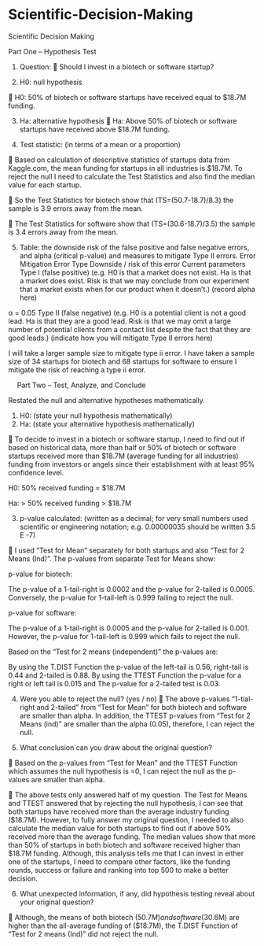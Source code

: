 # Scientific-Decision-Making
Scientific Decision Making


Part One – Hypothesis Test

1.	Question: 
	Should I invest in a biotech or software startup?

2.	H0: null hypothesis

	H0: 50% of biotech or software startups have received equal to $18.7M funding.

3.	Ha: alternative hypothesis
	Ha: Above 50% of biotech or software startups have received above $18.7M funding.

4.	Test statistic: (in terms of a mean or a proportion) 

	Based on calculation of descriptive statistics of startups data from Kaggle.com, the mean funding for startups in all industries is $18.7M.  To reject the null I need to calculate the Test Statistics and also find the median value for each startup.

	So the Test Statistics for biotech show that (TS=(50.7-18.7)/8.3) the sample is 3.9 errors away from the mean.

	The Test Statistics for software show that (TS=(30.6-18.7)/3.5) the sample is 3.4 errors away from the mean.

5.	Table: the downside risk of the false positive and false negative errors, and alpha (critical p-value) and measures to mitigate Type II errors.
Error Mitigation
Error Type	Downside / risk of this error	Current parameters
Type I (false positive)	(e.g. H0 is that a market does not exist. Ha is that a market does exist. Risk is that we may conclude from our experiment that a market exists when for our product when it doesn’t.)
	 (record alpha here)

α = 0.05
Type II (false negative)	(e.g. H0 is a potential client is not a good lead. Ha is that they are a good lead. Risk is that we may omit a large number of potential clients from a contact list despite the fact that they are good leads.)
	(indicate how you will mitigate Type II errors here) 

I will take a larger sample size to mitigate type ii error.  I have taken a sample size of 34 startups for biotech and 68 startups for software to ensure I mitigate the risk of reaching a type ii error.

 
Part Two – Test, Analyze, and Conclude

Restated the null and alternative hypotheses mathematically. 

1.	H0: (state your null hypothesis mathematically)
2.	Ha: (state your alternative hypothesis mathematically)


	To decide to invest in a biotech or software startup,  I need to find out if based on historical data, more than half or 50% of biotech or software startups received more than $18.7M (average funding for all industries) funding from investors or angels since their establishment with at least 95% confidence level.

H0: 50% received funding = $18.7M

Ha: > 50% received funding > $18.7M


3.	p-value calculated: (written as a decimal; for very small numbers used scientific   or engineering notation; e.g. 0.00000035 should be written 3.5 E -7)

	I used “Test for Mean” separately for both startups and also “Test for 2 Means (Ind)”. The p-values from separate Test for Means show:

p-value for biotech: 

The p-value of a 1-tail-right is 0.0002 and the p-value for 2-tailed is 0.0005.
Conversely, the p-value for 1-tail-left is 0.999 failing to reject the null.

p-value for software:

The p-value of a 1-tail-right is 0.0005 and the p-value for 2-tailed is 0.001.
However, the p-value for 1-tail-left is 0.999 which fails to reject the null.

Based on the “Test for 2 means (independent)” the p-values are:

By using the T.DIST Function the p-value of the left-tail is 0.56, right-tail is 0.44 and 2-tailed is 0.88.
By using the TTEST Function the p-value for a right or left tail is 0.015 and
The p-value for a 2-tailed test is 0.03.

4.	Were you able to reject the null? (yes / no)
	The above p-values “1-tial-right and 2-tailed” from “Test for Mean” for both biotech and software are smaller than alpha.  In addition, the TTEST p-values from “Test for 2 Means (ind)” are smaller than the alpha (0.05), therefore, I can reject the null.

5.	What conclusion can you draw about the original question?

	Based on the p-values from “Test for Mean” and the TTEST Function which assumes the null hypothesis is =0, I can reject the null as the p-values are smaller than alpha.

	The above tests only answered half of my question.  The Test for Means and TTEST answered that by rejecting the null hypothesis, I can see that both startups have received more than the average industry funding ($18.7M). However, to fully answer my original question, I needed to also calculate the median value for both startups to find out if above 50% received more than the average funding.  The median values show that more than 50% of startups in both biotech and software received higher than $18.7M funding. Although, this analysis tells me that I can invest in either one of the startups, I need to compare other factors, like the funding rounds, success or failure and ranking into top 500 to make a better decision.

6.	What unexpected information, if any, did hypothesis testing reveal about your original question?

	Although, the means of both biotech ($50.7M) and software ($30.6M) are higher than the all-average funding of ($18.7M), the T.DIST Function of “Test for 2 means (Ind)” did not reject the null.  

